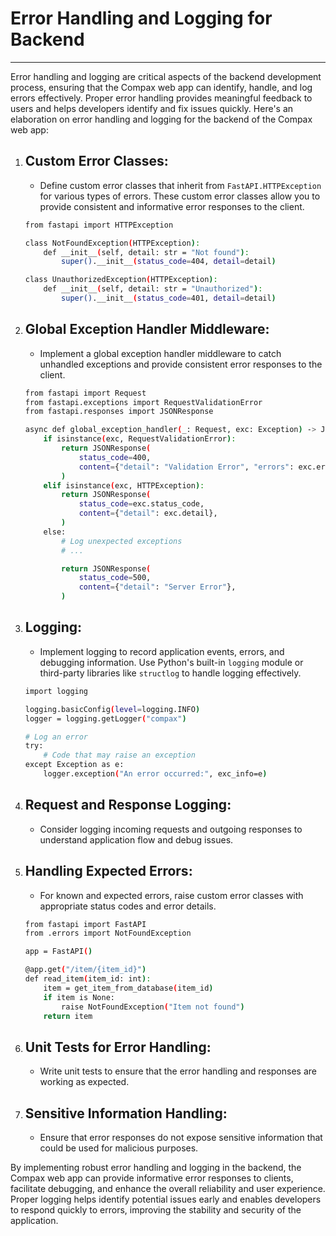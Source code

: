 # Error Handling and Logging for Backend 
*****************************************************************************

Error handling and logging are critical aspects of the backend development process, ensuring that the Compax web app can identify, handle, and log errors effectively. Proper error handling provides meaningful feedback to users and helps developers identify and fix issues quickly. Here's an elaboration on error handling and logging for the backend of the Compax web app:

1. ## Custom Error Classes:
    - Define custom error classes that inherit from `FastAPI.HTTPException` for various types of errors. These custom error classes allow you to provide consistent and informative error responses to the client.

   ```bash
   from fastapi import HTTPException

   class NotFoundException(HTTPException):
       def __init__(self, detail: str = "Not found"):
           super().__init__(status_code=404, detail=detail)

   class UnauthorizedException(HTTPException):
       def __init__(self, detail: str = "Unauthorized"):
           super().__init__(status_code=401, detail=detail)
   ```

2. ## Global Exception Handler Middleware:
    - Implement a global exception handler middleware to catch unhandled exceptions and provide consistent error responses to the client.

   ```bash
   from fastapi import Request
   from fastapi.exceptions import RequestValidationError
   from fastapi.responses import JSONResponse

   async def global_exception_handler(_: Request, exc: Exception) -> JSONResponse:
       if isinstance(exc, RequestValidationError):
           return JSONResponse(
               status_code=400,
               content={"detail": "Validation Error", "errors": exc.errors()},
           )
       elif isinstance(exc, HTTPException):
           return JSONResponse(
               status_code=exc.status_code,
               content={"detail": exc.detail},
           )
       else:
           # Log unexpected exceptions
           # ...

           return JSONResponse(
               status_code=500,
               content={"detail": "Server Error"},
           )
   ```

3. ## Logging:
   - Implement logging to record application events, errors, and debugging information. Use Python's built-in `logging` module or third-party libraries like `structlog` to handle logging effectively.

   ```bash
   import logging

   logging.basicConfig(level=logging.INFO)
   logger = logging.getLogger("compax")

   # Log an error
   try:
       # Code that may raise an exception
   except Exception as e:
       logger.exception("An error occurred:", exc_info=e)
   ```

4. ## Request and Response Logging:
   - Consider logging incoming requests and outgoing responses to understand application flow and debug issues.

5. ## Handling Expected Errors:
   - For known and expected errors, raise custom error classes with appropriate status codes and error details.

   ```bash
   from fastapi import FastAPI
   from .errors import NotFoundException

   app = FastAPI()

   @app.get("/item/{item_id}")
   def read_item(item_id: int):
       item = get_item_from_database(item_id)
       if item is None:
           raise NotFoundException("Item not found")
       return item
   ```

6. ## Unit Tests for Error Handling:
   - Write unit tests to ensure that the error handling and responses are working as expected.

7. ## Sensitive Information Handling:
   - Ensure that error responses do not expose sensitive information that could be used for malicious purposes.

By implementing robust error handling and logging in the backend, the Compax web app can provide informative error responses to clients, facilitate debugging, and enhance the overall reliability and user experience. Proper logging helps identify potential issues early and enables developers to respond quickly to errors, improving the stability and security of the application.